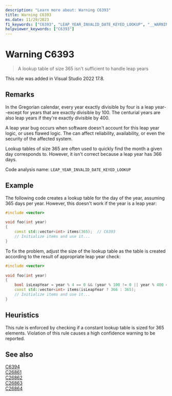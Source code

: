 ```yaml
---
description: "Learn more about: Warning C6393"
title: Warning C6393
ms.date: 11/29/2023
f1_keywords: ["C6393", "LEAP_YEAR_INVALID_DATE_KEYED_LOOKUP", "__WARNING_LEAP_YEAR_INVALID_DATE_KEYED_LOOKUP"]
helpviewer_keywords: ["C6393"]
---
```

# Warning C6393

> A lookup table of size 365 isn't sufficient to handle leap years

This rule was added in Visual Studio 2022 17.8.

## Remarks

In the Gregorian calendar, every year exactly divisible by four is a leap year--except for years that are exactly divisible by 100. The centurial years are also leap years if they're exactly divisible by 400.

A leap year bug occurs when software doesn't account for this leap year logic, or uses flawed logic. The can affect reliability, availability, or even the security of the affected system.

Lookup tables of size 365 are often used to quickly find the month a given day corresponds to. However, it isn't correct because a leap year has 366 days.

Code analysis name: `LEAP_YEAR_INVALID_DATE_KEYED_LOOKUP`

## Example

The following code creates a lookup table for the day of the year, assuming 365 days per year. However, this doesn't work if the year is a leap year:

```cpp
#include <vector> 
  
void foo(int year) 
{ 
    const std::vector<int> items(365);  // C6393 
    // Initialize items and use it... 
}
```

To fix the problem, adjust the size of the lookup table as the table is created according to the result of appropriate leap year check:

```cpp
#include <vector> 
  
void foo(int year) 
{ 
    bool isLeapYear = year % 4 == 0 && (year % 100 != 0 || year % 400 == 0); 
    const std::vector<int> items(isLeapYear ? 366 : 365); 
    // Initialize items and use it... 
}
```

## Heuristics

This rule is enforced by checking if a constant lookup table is sized for 365 elements. Violation of this rule causes a high confidence warning to be reported.

## See also

[C6394](c6394.md)\
[C26861](c26861.md)\
[C26862](c26862.md)\
[C26863](c26863.md)\
[C26864](c26864.md)
